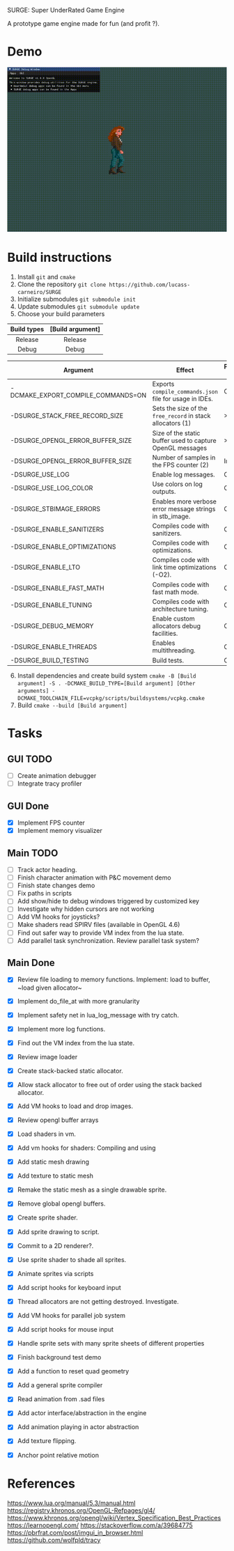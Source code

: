  SURGE: Super UnderRated Game Engine

 A prototype game engine made for fun (and profit ?).

# Demo

![](demos/demo.gif)

# Build instructions

1. Install `git` and `cmake`
2. Clone the repository `git clone https://github.com/lucass-carneiro/SURGE`
3. Initialize submodules `git submodule init`
4. Update submodules `git submodule update`
5. Choose your build parameters

| Build types | [Build argument] |
|:-----------:|:----------------:|
|   Release   |      Release     |
|    Debug    |       Debug      |

| Argument                           | Effect                                                     | Possible values | Default value            |
|------------------------------------|------------------------------------------------------------|-----------------|--------------------------|
| -DCMAKE_EXPORT_COMPILE_COMMANDS=ON | Exports `compile_commands.json` file for usage in IDEs.    | OFF/ON          | OFF                      |
| -DSURGE_STACK_FREE_RECORD_SIZE     | Sets the size of the `free_record` in stack allocators (1) | >=16            | 16                       |
| -DSURGE_OPENGL_ERROR_BUFFER_SIZE   | Size of the static buffer used to capture OpenGL messages  | >=1024          | 1024                     |
| -DSURGE_OPENGL_ERROR_BUFFER_SIZE   | Number of samples in the FPS counter (2)                   | Integer         | 1000                     |
| -DSURGE_USE_LOG                    | Enable log messages.                                       | OFF/ON          | ON                       |
| -DSURGE_USE_LOG_COLOR              | Use colors on log outputs.                                 | OFF/ON          | ON                       |
| -DSURGE_STBIMAGE_ERRORS            | Enables more verbose error message strings in stb_image.   | OFF/ON          | ON                       |
| -DSURGE_ENABLE_SANITIZERS          | Compiles code with sanitizers.                             | OFF/ON          | ON (Debug), OFF(Release) |
| -DSURGE_ENABLE_OPTIMIZATIONS       | Compiles code with optimizations.                          | OFF/ON          | OFF (Debug), ON(Release) |
| -DSURGE_ENABLE_LTO                 | Compiles code with link time optimizations (-O2).          | OFF/ON          | OFF (Debug), ON(Release) |
| -DSURGE_ENABLE_FAST_MATH           | Compiles code with fast math mode.                         | OFF/ON          | OFF (Debug), ON(Release) |
| -DSURGE_ENABLE_TUNING              | Compiles code with architecture tuning.                    | OFF/ON          | OFF (Debug), ON(Release) |
| -DSURGE_DEBUG_MEMORY               | Enable custom allocators debug facilities.                 | OFF/ON          | ON (Debug), OFF(Release) |
| -DSURGE_ENABLE_THREADS             | Enables multithreading.                                    | OFF/ON          | ON                       |
| -DSURGE_BUILD_TESTING              | Build tests.                                               | OFF/ON          | ON                       |

6. Install dependencies and create build system `cmake -B [Build argument] -S . -DCMAKE_BUILD_TYPE=[Build argument] [Other arguments] -DCMAKE_TOOLCHAIN_FILE=vcpkg/scripts/buildsystems/vcpkg.cmake`
7. Build `cmake --build [Build argument]`

# Tasks

## GUI TODO
* [ ] Create animation debugger
* [ ] Integrate tracy profiler

## GUI Done
* [x] Implement FPS counter
* [x] Implement memory visualizer

##  Main TODO
* [ ] Track actor heading.
* [ ] Finish character animation with P&C movement demo
* [ ] Finish state changes demo
* [ ] Fix paths in scripts
* [ ] Add show/hide to debug windows triggered by customized key
* [ ] Investigate why hidden cursors are not working
* [ ] Add VM hooks for joysticks?
* [ ] Make shaders read SPIRV files (available in OpenGL 4.6)
* [ ] Find out safer way to provide VM index from the lua state.
* [ ] Add parallel task synchronization. Review parallel task system?

## Main Done
* [x] Review file loading to memory functions. Implement: load to buffer, ~load given allocator~
* [x] Implement do_file_at with more granularity
* [x] Implement safety net in lua_log_message with try catch.
* [x] Implement more log functions.
* [x] Find out the VM index from the lua state.
* [x] Review image loader
* [x] Create stack-backed static allocator.
* [x] Allow stack allocator to free out of order using the stack backed allocator.
* [x] Add VM hooks to load and drop images.
* [x] Review opengl buffer arrays
* [x] Load shaders in vm.
* [x] Add vm hooks for shaders: Compiling and using
* [x] Add static mesh drawing
* [x] Add texture to static mesh
* [x] Remake the static mesh as a single drawable sprite.
* [x] Remove global opengl buffers.
* [x] Create sprite shader.
* [x] Add sprite drawing to script.
* [x] Commit to a 2D renderer?.
* [x] Use sprite shader to shade all sprites. 
* [x] Animate sprites via scripts
* [x] Add script hooks for keyboard input
* [x] Thread allocators are not getting destroyed. Investigate.
* [x] Add VM hooks for parallel job system
* [x] Add script hooks for mouse input
* [x] Handle sprite sets with many sprite sheets of different properties
* [x] Finish background test demo
* [x] Add a function to reset quad geometry
* [x] Add a general sprite compiler
* [x] Read animation from .sad files
* [x] Add actor interface/abstraction in the engine
* [x] Add animation playing in actor abstraction
* [x] Add texture flipping.
* [x] Anchor point relative motion


# References
https://www.lua.org/manual/5.3/manual.html
https://registry.khronos.org/OpenGL-Refpages/gl4/
https://www.khronos.org/opengl/wiki/Vertex_Specification_Best_Practices
https://learnopengl.com/
https://stackoverflow.com/a/39684775
https://pbrfrat.com/post/imgui_in_browser.html
https://github.com/wolfpld/tracy